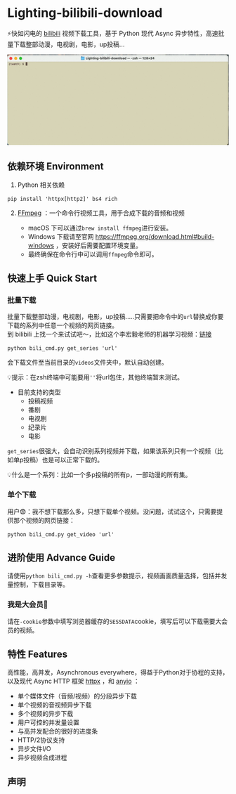 # Lighting-bilibili-download
⚡️快如闪电的 [bilibili](https://www.bilibili.com/) 视频下载工具，基于 Python 现代 Async 异步特性，高速批量下载整部动漫，电视剧，电影，up投稿...

![alive-progress demo](imgs/lighting.gif)
## 依赖环境 Environment
1. Python 相关依赖
```shell
pip install 'httpx[http2]' bs4 rich
```
2. [FFmpeg](https://ffmpeg.org/contact.html#MailingLists) ：一个命令行视频工具，用于合成下载的音频和视频

    * macOS 下可以通过`brew install ffmpeg`进行安装。
    * Windows 下载请至官网 https://ffmpeg.org/download.html#build-windows ，安装好后需要配置环境变量。
    * 最终确保在命令行中可以调用`ffmpeg`命令即可。

## 快速上手 Quick Start
### 批量下载
批量下载整部动漫，电视剧，电影，up投稿.....只需要把命令中的`url`替换成你要下载的系列中任意一个视频的网页链接。\
到 bilibili 上找一个来试试吧～，比如这个李宏毅老师的机器学习视频：[链接](https://www.bilibili.com/video/BV1JE411g7XF)
```shell
python bili_cmd.py get_series 'url'
```
会下载文件至当前目录的`videos`文件夹中，默认自动创建。

💡提示：在zsh终端中可能要用`''`将url包住，其他终端暂未测试。
* 目前支持的类型
  * 投稿视频
  * 番剧
  * 电视剧
  * 纪录片
  * 电影

`get_series`很强大，会自动识别系列视频并下载，如果该系列只有一个视频（比如单p投稿）也是可以正常下载的。

💡什么是一个系列：比如一个多p投稿的所有p，一部动漫的所有集。
### 单个下载
用户😨：我不想下载那么多，只想下载单个视频。没问题，试试这个，只需要提供那个视频的网页链接：
```shell
python bili_cmd.py get_video 'url'
```
## 进阶使用 Advance Guide
请使用`python bili_cmd.py -h`查看更多参数提示，视频画面质量选择，包括并发量控制，下载目录等。
### 我是大会员🥸
请在`-cookie`参数中填写浏览器缓存的`SESSDATA`cookie，填写后可以下载需要大会员的视频。


## 特性 Features
高性能，高并发，Asynchronous everywhere，得益于Python对于协程的支持，以及现代 Async HTTP 框架 [httpx](https://www.python-httpx.org/) ，和 [anyio](https://anyio.readthedocs.io/en/stable/) ：
* 单个媒体文件（音频/视频）的分段异步下载
* 单个视频的音视频异步下载
* 多个视频的异步下载
* 用户可控的并发量设置
* 与高并发配合的很好的进度条
* HTTP/2协议支持
* 异步文件I/O
* 异步视频合成进程

## 声明

